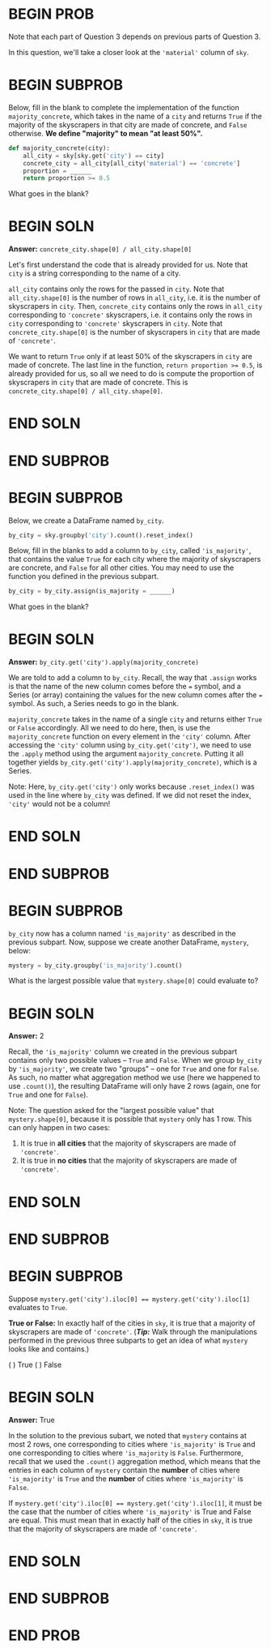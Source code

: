 # BEGIN PROB

Note that each part of Question 3 depends on previous parts of Question 3.

In this question, we'll take a closer look at the `'material'` column of `sky`.

# BEGIN SUBPROB

Below, fill in the blank to complete the implementation of the function `majority_concrete`, which takes in the name of a `city` and returns `True` if the majority of the skyscrapers in that city are made of concrete, and `False` otherwise. **We define "majority" to mean "at least 50%".**

```py
def majority_concrete(city):
    all_city = sky[sky.get('city') == city]
    concrete_city = all_city[all_city('material') == 'concrete']
    proportion = ______
    return proportion >= 0.5
```

What goes in the blank?

# BEGIN SOLN

**Answer:** `concrete_city.shape[0] / all_city.shape[0]`

Let's first understand the code that is already provided for us. Note that `city` is a string corresponding to the name of a city.

`all_city` contains only the rows for the passed in `city`. Note that `all_city.shape[0]` is the number of rows in `all_city`, i.e. it is the number of skyscrapers in `city`. Then, `concrete_city` contains only the rows in `all_city` corresponding to `'concrete'` skyscrapers, i.e. it contains only the rows in `city` corresponding to `'concrete'` skyscrapers in `city`. Note that `concrete_city.shape[0]` is the number of skyscrapers in `city` that are made of `'concrete'`.

We want to return `True` only if at least 50% of the skyscrapers in `city` are made of concrete. The last line in the function, `return proportion >= 0.5`, is already provided for us, so all we need to do is compute the proportion of skyscrapers in `city` that are made of concrete. This is `concrete_city.shape[0] / all_city.shape[0]`.

# END SOLN

# END SUBPROB

# BEGIN SUBPROB

Below, we create a DataFrame named `by_city`.

```py
by_city = sky.groupby('city').count().reset_index()
```

Below, fill in the blanks to add a column to `by_city`, called `'is_majority'`, that contains the value `True` for each city where the majority of skyscrapers are concrete, and `False` for all other cities. You may need to use the function you defined in the previous subpart.

```py
by_city = by_city.assign(is_majority = ______)
```

What goes in the blank?

# BEGIN SOLN

**Answer:** `by_city.get('city').apply(majority_concrete)`

We are told to add a column to `by_city`. Recall, the way that `.assign` works is that the name of the new column comes before the `=` symbol, and a Series (or array) containing the values for the new column comes after the `=` symbol. As such, a Series needs to go in the blank.

`majority_concrete` takes in the name of a single `city` and returns either `True` or `False` accordingly. All we need to do here, then, is use the `majority_concrete` function on every element in the `'city'` column. After accessing the `'city'` column using `by_city.get('city')`, we need to use the `.apply` method using the argument `majority_concrete`. Putting it all together yields `by_city.get('city').apply(majority_concrete)`, which is a Series.

Note: Here, `by_city.get('city')` only works because `.reset_index()` was used in the line where `by_city` was defined. If we did not reset the index, `'city'` would not be a column!

# END SOLN

# END SUBPROB

# BEGIN SUBPROB

`by_city` now has a column named `'is_majority'` as described in the previous subpart. Now, suppose we create another DataFrame, `mystery`, below:

```py
mystery = by_city.groupby('is_majority').count()
```

What is the largest possible value that `mystery.shape[0]` could evaluate to?

# BEGIN SOLN

**Answer:** 2

Recall, the `'is_majority'` column we created in the previous subpart contains only two possible values – `True` and `False`. When we group `by_city` by `'is_majority'`, we create two "groups" – one for `True` and one for `False`. As such, no matter what aggregation method we use (here we happened to use `.count()`), the resulting DataFrame will only have 2 rows (again, one for `True` and one for `False`).

Note: The question asked for the "largest possible value" that `mystery.shape[0]`, because it is possible that `mystery` only has 1 row. This can only happen in two cases:

1. It is true in **all cities** that the majority of skyscrapers are made of `'concrete'`.
2. It is true in **no cities** that the majority of skyscrapers are made of `'concrete'`.

# END SOLN

# END SUBPROB

# BEGIN SUBPROB

Suppose `mystery.get('city').iloc[0] == mystery.get('city').iloc[1]` evaluates to `True`.

**True or False:** In exactly half of the cities in `sky`, it is true that a majority of skyscrapers are made of `'concrete'`. (**_Tip:_** Walk through the manipulations performed in the previous three subparts to get an idea of what `mystery` looks like and contains.)

( ) True
( ) False

# BEGIN SOLN

**Answer:** True

In the solution to the previous subart, we noted that `mystery` contains at most 2 rows, one corresponding to cities where `'is_majority'` is `True` and one corresponding to cities where `'is_majority` is `False`. Furthermore, recall that we used the `.count()` aggregation method, which means that the entries in each column of `mystery` contain the **number** of cities where `'is_majority'` is `True` and the **number** of cities where `'is_majority'` is `False`.

If `mystery.get('city').iloc[0] == mystery.get('city').iloc[1]`, it must be the case that the number of cities where `'is_majority'` is True and False are equal. This must mean that in exactly half of the cities in `sky`, it is true that the majority of skyscrapers are made of `'concrete'`. 

# END SOLN

# END SUBPROB

# END PROB